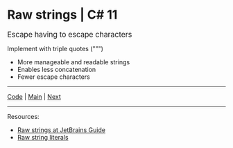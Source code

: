 # Raw strings | C# 11

<span style="font-size:1.2em;">Escape having to escape characters</style>

Implement with triple quotes (""")

* More manageable and readable strings
* Enables less concatenation 
* Fewer escape characters

***
[Code](../Services/OrderService.cs) | [Main](main.md) | [Next](string-interpolation.md)
***
Resources:

* [Raw strings at JetBrains Guide](https://www.jetbrains.com/guide/dotnet/tips/csharp11-raw-strings/)
* [Raw string literals](https://learn.microsoft.com/dotnet/csharp/whats-new/csharp-11#raw-string-literals)
